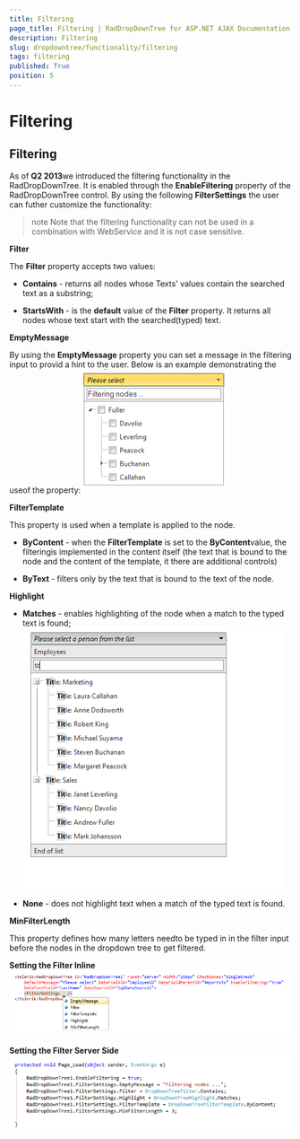```yaml
---
title: Filtering
page_title: Filtering | RadDropDownTree for ASP.NET AJAX Documentation
description: Filtering
slug: dropdowntree/functionality/filtering
tags: filtering
published: True
position: 5
---
```


# Filtering



## Filtering

As of **Q2 2013**we introduced the filtering functionality in the RadDropDownTree. It is enabled through the **EnableFiltering** property of the RadDropDownTree control. By using the following **FilterSettings** the user can futher customize the functionality:

>note Note that the filtering functionality can not be used in a combination with WebService and it is not case sensitive.
>


**Filter**

The **Filter** property accepts two values:

* **Contains** - returns all nodes whose Texts' values contain the searched text as a substring;

* **StartsWith** - is the **default** value of the **Filter** property. It returns all nodes whose text start with the searched(typed) text.

**EmptyMessage**

By using the **EmptyMessage** property you can set a message in the filtering input to provid a hint to the user. Below is an example demonstrating the useof the property:![dropdowntree empty message](images/dropdowntree_empty_message.png)

**FilterTemplate**

This property is used when a template is applied to the node.

* **ByContent** - when the **FilterTemplate** is set to the **ByContent**value, the filteringis implemented in the content itself (the text that is bound to the node and the content of the template, it there are additional controls)

* **ByText** - filters only by the text that is bound to the text of the node.

**Highlight**

* **Matches** - enables highlighting of the node when a match to the typed text is found;![HighlightText on Filtering](images/dropdowntree-highlight.png)

* **None** - does not highlight text when a match of the typed text is found.

**MinFilterLength**

This property defines how many letters needto be typed in in the filter input before the nodes in the dropdown tree to get filtered.

**Setting the Filter Inline**![dropdowntree inline filtering](images/dropdowntree_inline_filtering.png)

**Setting the Filter Server Side**![dropdpwntree server side filtering](images/dropdpwntree_server_side_filtering.png)
